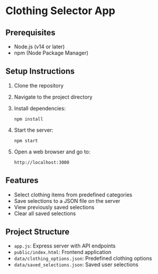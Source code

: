 # Clothing Selector App

## Prerequisites
- Node.js (v14 or later)
- npm (Node Package Manager)

## Setup Instructions

1. Clone the repository
2. Navigate to the project directory
3. Install dependencies:
   ```
   npm install
   ```

4. Start the server:
   ```
   npm start
   ```

5. Open a web browser and go to:
   ```
   http://localhost:3000
   ```

## Features
- Select clothing items from predefined categories
- Save selections to a JSON file on the server
- View previously saved selections
- Clear all saved selections

## Project Structure
- `app.js`: Express server with API endpoints
- `public/index.html`: Frontend application
- `data/clothing_options.json`: Predefined clothing options
- `data/saved_selections.json`: Saved user selections
